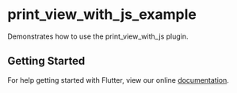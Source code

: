 # print_view_with_js_example

Demonstrates how to use the print_view_with_js plugin.

## Getting Started

For help getting started with Flutter, view our online
[documentation](https://flutter.io/).
